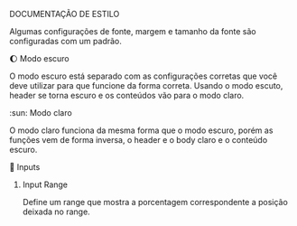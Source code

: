 DOCUMENTAÇÃO DE ESTILO

Algumas configurações de fonte, margem e tamanho da fonte são configuradas com um padrão.

:moon: Modo escuro

O modo escuro está separado com as configurações corretas que você deve utilizar para que funcione da forma correta. Usando o modo escuto, header se torna escuro e os conteúdos vão para o modo claro.

:sun: Modo claro

O modo claro funciona da mesma forma que o modo escuro, porém as funções vem de forma inversa, o header e o body claro e o conteúdo escuro.

:hammer: Inputs

1. Input Range

    Define um range que mostra a porcentagem correspondente a posição deixada no range.